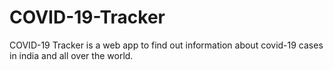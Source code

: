 # COVID-19-Tracker
COVID-19 Tracker is a web app to find out information about covid-19 cases in india and all over the world.
